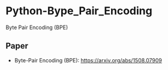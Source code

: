 # Python-Bype_Pair_Encoding
Byte Pair Encoding (BPE)

## Paper
   * Byte-Pair Encoding (BPE): https://arxiv.org/abs/1508.07909  
